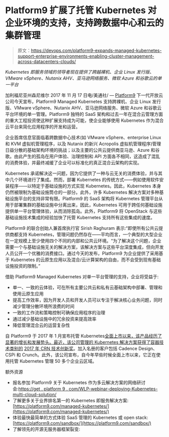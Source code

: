 # Platform9 扩展了托管 Kubernetes 对企业环境的支持，支持跨数据中心和云的集群管理

> 原文：<https://devops.com/platform9-expands-managed-kubernetes-support-enterprise-environments-enabling-cluster-management-across-datacenters-clouds/>

*Kubernetes 即服务领域的领导者现在提供了跨越裸机、企业 Linux 发行版、VMware vSphere、Nutanix AHV、亚马逊网络服务、微软 Azure 和谷歌云的单一平台*

加利福尼亚州森尼维尔 2017 年 11 月 17 日电/美通社/ — [Platform9](https://platform9.com/) 下一代开放云公司今天宣布，Platform9 Managed Kubernetes 支持跨裸机、企业 Linux 发行版、VMware vSphere、Nutanix AHV、亚马逊网络服务、微软 Azure 和谷歌云平台环境的单一管理。Platform9 独特的 SaaS 架构和过去一年在混合云管理方面的重大工程投资使这种扩展支持成为可能，使企业能够使用 Kubernetes 作为混合云平台来简化应用程序的开发和运营。

企业首席信息官面临着跨数据中心技术(如 VMware vSphere、enterprise Linux 和 KVM 虚拟机管理程序，以及 Nutanix 的新兴 Acropolis 虚拟机管理程序)管理日益分散的基础架构环境的挑战；以及主要的公共云提供商亚马逊、Azure 和谷歌。由此产生的孤岛在用户体验、治理控制和 API 方面各不相同，这造成了混乱的消费体验，并最终减缓了企业可以标准化的真正混合云架构的实现。

Kubernetes 承诺解决这一问题，因为它提供了一种与云无关的消费体验，并与其中几个环境进行了集成。然而，部署 Kubernetes 的传统方式——例如使用软件安装程序——以特定于基础设施的方式实现 Kubernetes。因此，Kubernetes 本身仍然被限制为基础设施筒仓的一部分。此外，许多 Kubernetes 解决方案对多种基础设施平台的支持非常有限。Platform9 的 SaaS 架构将 Kubernetes 管理平台从用于部署集群的基础设施中分离出来，因此，Kubernetes 可用于跨任何基础设施提供单一平台管理体验，从而消除孤岛。此外，Platform9 将 OpenStack 与这些基础设施技术集成的经验加快了托管 Kubernetes 支持所有这些集成的速度。

Platform9 的联合创始人兼首席执行官 Sirish Raghuram 表示:“即使所有公共云提供商都支持 Kubernetes，管理问题仍然存在——平均而言，一个典型的大型企业在一定规模上至少使用四个不同的内部和公共云环境。“为了解决这个问题，企业需要一个与基础设施无关的解决方案，该解决方案与这些平台深度集成，但向开发人员公开一个优雅的消费接口。通过今天的发布，Platform9 为企业提供了采用基于 Kubernetes 的云原生应用以及混合/云计算架构的自由，而不会受到现有基础设施投资的限制。”

借助 Platform9 Managed Kubernetes 对单一平台管理的支持，企业将受益于:

*   单一、一致的云体验，可在所有主要公共云和私有云基础架构中部署、管理和使用云原生应用
*   提高工作效率，因为开发人员和开发人员可以专注于解决核心业务问题，同时减少管理分散环境所浪费的时间
*   一致的工作流和策略控制可确保应用程序的治理
*   通过减少基础设施中的冗余投资来提高效率
*   降低管理混合云的运营复杂性

自 Platform9 于 2017 年 1 月宣布托管 Kubernetes[全面上市以来，该产品经历了显著的增长和发展势头。最近，该公司管理的 Kubernetes 解决方案获得了容器技术类别的](https://platform9.com/press/platform9-launches-managed-kubernetes/) [2017 年 CRN 技术创新奖](https://platform9.com/press/platform9-wins-crn-2017-tech-innovator-award/)。加入名册的客户包括 Cadence Design、CSPi 和 Crunch。此外，该公司宣布，自今年早些时候全面上市以来，它正在使用托管 Kubernetes 管理 50 多个企业云区域。

额外资源

*   报名参加 Platform9 关于 Kubernetes 作为多云解决方案的网络研讨会:[https://get . platform 9 . com/WLP-webinar-deploying-Kubernetes-multi-cloud-solution/](https://get.platform9.com/wlp-webinar-deploying-kubernetes-multi-cloud-solution/)
*   了解更多关于业界排名第一的 Kubernetes 即服务解决方案:[https://platform9.com/managed-kubernetes/](https://platform9.com/managed-kubernetes/)
*   体验最快最简单的方式体验 SaaS 管理的 Kubernetes 或 open stack:[https://platform9.com/sandbox/](https://platform9.com/sandbox/)
*   了解领先的开源无服务器框架裂变: